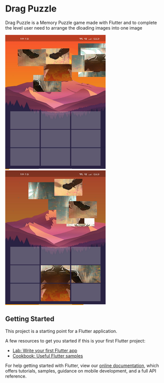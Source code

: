 # Drag Puzzle

Drag Puzzle is a Memory Puzzle game made with Flutter and to complete the level user need to arrange the dloading images into one image

<img src="assets/images/ss_1.jpg" alt="Game play" width="320" height="430">
<!-- ![](assets/images/ss_1.jpg alt="" width="500" height="600") -->
<img src="assets/images/ss_2.jpg" alt="game play" width="320" height="430">
<!-- ![](assets/images/ss_2.jpg) -->

## Getting Started

This project is a starting point for a Flutter application.

A few resources to get you started if this is your first Flutter project:

- [Lab: Write your first Flutter app](https://flutter.dev/docs/get-started/codelab)
- [Cookbook: Useful Flutter samples](https://flutter.dev/docs/cookbook)

For help getting started with Flutter, view our
[online documentation](https://flutter.dev/docs), which offers tutorials,
samples, guidance on mobile development, and a full API reference.
